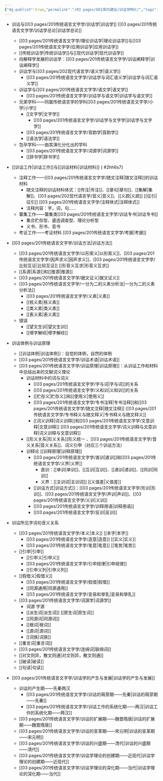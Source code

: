 ```yaml
---
{"dg-publish":true,"permalink":"/03 pages/601库内建设/训诂学MOC/","tags":["目录类"],"created":"2024-11-30T21:48:58.245+08:00","updated":"2025-03-01T22:38:48.897+08:00"}
---
```


- 训诂与[[03 pages/201传统语言文字学/训诂学\|训诂学]] [[03 pages/201传统语言文字学/训诂学总论\|训诂学总论]]
	- [[03 pages/201传统语言文字学/理论训诂学\|理论训诂学]]与[[03 pages/201传统语言文字学/应用训诂学\|应用训诂学]]
	- [[传统训诂学\|传统训诂学]]与[[现代训诂学\|现代训诂学]]
	- 向解释学发展的训诂学：[[03 pages/201传统语言文字学/训诂阐释学\|训诂阐释学]]
	- 训诂学与[[03 pages/202现代语言学/语义学\|语义学]]
		- [[03 pages/201传统语言文字学/训诂学与词汇语义学\|训诂学与词汇语义学]]
	- 训诂学与[[03 pages/201传统语言文字学/语文学\|语文学]]
		- [[03 pages/201传统语言文字学/训诂学与语文学\|训诂学与语文学]]
	- 兄弟学科——同属传统语言学的学科​[[03 pages/201传统语言文字学/小学\|小学]]
		- [[文字学\|文字学]]
			- [[03 pages/201传统语言文字学/训诂学与文字学\|训诂学与文字学]]
		- [[03 pages/201传统语言文字学/音韵学\|音韵学]]
		- [[语法学\|语法学]]
	- 包孕学科——由其演化分化出的学科​
		- [[03 pages/201传统语言文字学/词源学\|词源学]]
		- [[辞书学\|辞书学]]
- [[训诂工作\|训诂工作]]与[[训诂材料\|训诂材料]]
{ #2hh6s7}

	- 注释工作——[[03 pages/201传统语言文字学/随文注释\|随文注释]]的训诂材料
		- 随文注释的训诂材料体式：[[传注\|传注]]、[[章句\|章句]]、[[集解\|集解]]、[[03 pages/202现代语言学/音义\|音义]]、[[义疏\|义疏]] [[征引\|征引]] [[03 pages/201传统语言文字学/注释体式\|注释体式]]
		- 注释内容：字，词，句……
	- 纂集工作——纂集类[[03 pages/201传统语言文字学/训诂专书\|训诂专书]]
		- 集合贮存型、遴选调查型、理论分析型
		- 义书、形书、音书
	- 考证工作——考证材料 [[03 pages/201传统语言文字学/考据\|考据]]
- [[03 pages/201传统语言文字学/训诂方法\|训诂方法]]
	- [[03 pages/201传统语言文字学/以形索义\|以形索义]]、[[03 pages/201传统语言文字学/因声求义\|因声求义]]、[[03 pages/201传统语言文字学/比较互证\|比较互证]] [[形音义互求\|形音义互求]]
	- [[系源\|系源]]和[[推源\|推源]]
	- [[03 pages/201传统语言文字学/据文证义\|据文证义]]
	- [[03 pages/201传统语言文字学/一分为二的义素分析法\|一分为二的义素分析法]]
		- [[03 pages/201传统语言文字学/义素\|义素]]
		- [[核义素\|核义素]]
		- [[类义素\|类义素]]
		- [[表义素\|表义素]]
	- 错误 
		- [[望文生训\|望文生训]]
		- [[增字解经\|增字解经]]
- 训诂体例与训诂原理
	- [[训诂体例\|训诂体例]]：自觉的体例，自然的体例
	- [[03 pages/201传统语言文字学/训诂术语\|训诂术语]]
	- [[03 pages/201传统语言文字学/训诂原理\|训诂原理]]：从训诂工作和材料中总结出来的文献词义理论
		- 训诂材料中的词与词义
			- [[03 pages/201传统语言文字学/字与词\|字与词]]的关系
			- [[03 pages/201传统语言文字学/义和训\|义和训]]的关系
			- [[贮存义\|贮存义]]和[[使用义\|使用义]]
			- [[03 pages/201传统语言文字学/专书注释\|专书注释]]和[[03 pages/201传统语言文字学/随文注释\|随文注释]] [[03 pages/201传统语言文字学/专书释义与随文释义\|专书释义与随文释义]]
			- [[词义训释\|词义训释]]和[[03 pages/201传统语言文字学/文意训释\|文意训释]] [[03 pages/201传统语言文字学/词义训释与文意训释\|词义训释与文意训释]]
		- [[形义关系\|形义关系]]形义统一 、[[03 pages/201传统语言文字学/音义关系\|音义关系]]、词义引申（对应三个训诂方法）
		- 训释论 [[训释原理\|训释原理]]
			- [[03 pages/201传统语言文字学/直训\|直训]]和[[03 pages/201传统语言文字学/义界\|义界]]
				- 直训：[[单训\|单训]]、[[互训\|互训]]、[[递训\|递训]]、[[同训\|同训]]
				- 义界：[[主训词\|主训词]] [[义值差\|义值差]]
			- [[训诂方式\|训诂方式]]：[[03 pages/201传统语言文字学/形训\|形训]]、[[03 pages/201传统语言文字学/声训\|声训]]、[[03 pages/201传统语言文字学/义训\|义训]]
			- [[03 pages/201传统语言文字学/训释用语\|训释用语]]
			- [[03 pages/201传统语言文字学/反训\|反训]]
- 训诂所见字词句音义关系 
	- [[03 pages/201传统语言文字学/本义\|本义]] [[本字\|本字]]
		- [[03 pages/201传统语言文字学/造意\|造意]] [[实义\|实义]]
		- [[03 pages/201传统语言文字学/笔意\|笔意]] [[笔势\|笔势]]
	-  [[引申\|引申]]
		- [[引申义\|引申义]]
		- [[03 pages/201传统语言文字学/引申规律\|引申规律]]
		- [[引申义列\|引申义列]]
	- [[假借义\|假借义]]
		- [[03 pages/201传统语言文字学/假借\|假借]]
		- [[同源通用\|同源通用]]
		- [[03 pages/201传统语言文字学/变易和孳乳\|变易和孳乳]]
	- [[03 pages/201传统语言文字学/词源学\|词源学]]
		- 词源 字源
		- [[派生词\|派生词]] [[原生词\|原生词]]
		- [[同源词\|同源词]]
		- [[根词\|根词]]
		- [[源词\|源词]]
		- [[词族\|词族]]
	- [[重言词\|重言词]]
	- [[03 pages/201传统语言文字学/连绵词\|联绵词]]
	- [[对文则异，散文则通\|对文则异，散文则通]]
	- [[破读\|破读]]
	- [[句读\|句读]]
- [[03 pages/201传统语言文字学/训诂学的产生与发展\|训诂学的产生与发展]]
	- 训诂的产生期——先秦两汉
		- [[03 pages/201传统语言文字学/训诂的萌芽期——先秦\|训诂的萌芽期——先秦]]
		- [[03 pages/201传统语言文字学/训诂工作的系统化期——两汉\|训诂工作的系统化期——两汉]]
	- [[03 pages/201传统语言文字学/训诂的扩展期——魏晋隋唐\|训诂的扩展期——魏晋隋唐]]
	- [[03 pages/201传统语言文字学/训诂的变革期——宋元明\|训诂的变革期——宋元明]]
	- [[03 pages/201传统语言文字学/训诂的兴盛期——清代\|训诂的兴盛期——清代]]
	- [[03 pages/201传统语言文字学/训诂学理论的创建期——近现代\|训诂学理论的创建期——近现代]]
	- [[03 pages/201传统语言文字学/训诂学理论的深化期——当代\|训诂学理论的深化期——当代]]